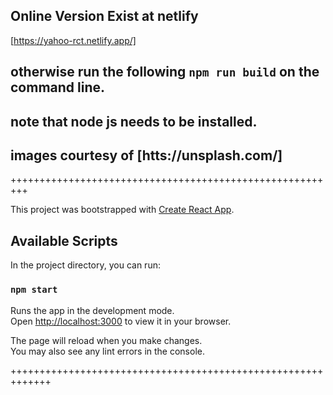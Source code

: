 ## Online Version Exist at netlify
[https://yahoo-rct.netlify.app/]

## otherwise run the following ` npm run build ` on the command line.
## note that node js needs to be installed.

## images courtesy of [htts://unsplash.com/]


+++++++++++++++++++++++++++++++++++++++++++++++++++++++++

This project was bootstrapped with [Create React App](https://github.com/facebook/create-react-app).

## Available Scripts

In the project directory, you can run:

### `npm start`

Runs the app in the development mode.\
Open [http://localhost:3000](http://localhost:3000) to view it in your browser.

The page will reload when you make changes.\
You may also see any lint errors in the console.

+++++++++++++++++++++++++++++++++++++++++++++++++++++++++++++

